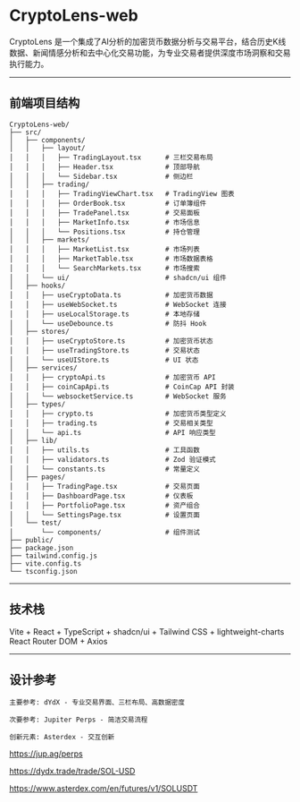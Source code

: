 # CryptoLens-web

CryptoLens 是一个集成了AI分析的加密货币数据分析与交易平台，结合历史K线数据、新闻情感分析和去中心化交易功能，为专业交易者提供深度市场洞察和交易执行能力。

---

## 前端项目结构

``` 
CryptoLens-web/
├── src/
│   ├── components/
│   │   ├── layout/
│   │   │   ├── TradingLayout.tsx      # 三栏交易布局
│   │   │   ├── Header.tsx             # 顶部导航
│   │   │   └── Sidebar.tsx            # 侧边栏
│   │   ├── trading/
│   │   │   ├── TradingViewChart.tsx   # TradingView 图表
│   │   │   ├── OrderBook.tsx          # 订单簿组件
│   │   │   ├── TradePanel.tsx         # 交易面板
│   │   │   ├── MarketInfo.tsx         # 市场信息
│   │   │   └── Positions.tsx          # 持仓管理
│   │   ├── markets/
│   │   │   ├── MarketList.tsx         # 市场列表
│   │   │   ├── MarketTable.tsx        # 市场数据表格
│   │   │   └── SearchMarkets.tsx      # 市场搜索
│   │   └── ui/                        # shadcn/ui 组件
│   ├── hooks/
│   │   ├── useCryptoData.ts           # 加密货币数据
│   │   ├── useWebSocket.ts            # WebSocket 连接
│   │   ├── useLocalStorage.ts         # 本地存储
│   │   └── useDebounce.ts             # 防抖 Hook
│   ├── stores/
│   │   ├── useCryptoStore.ts          # 加密货币状态
│   │   ├── useTradingStore.ts         # 交易状态
│   │   └── useUIStore.ts              # UI 状态
│   ├── services/
│   │   ├── cryptoApi.ts               # 加密货币 API
│   │   ├── coinCapApi.ts              # CoinCap API 封装
│   │   └── websocketService.ts        # WebSocket 服务
│   ├── types/
│   │   ├── crypto.ts                  # 加密货币类型定义
│   │   ├── trading.ts                 # 交易相关类型
│   │   └── api.ts                     # API 响应类型
│   ├── lib/
│   │   ├── utils.ts                   # 工具函数
│   │   ├── validators.ts              # Zod 验证模式
│   │   └── constants.ts               # 常量定义
│   ├── pages/
│   │   ├── TradingPage.tsx            # 交易页面
│   │   ├── DashboardPage.tsx          # 仪表板
│   │   ├── PortfolioPage.tsx          # 资产组合
│   │   └── SettingsPage.tsx           # 设置页面
│   └── test/
│       └── components/                # 组件测试
├── public/
├── package.json
├── tailwind.config.js
├── vite.config.ts
└── tsconfig.json
```

---

## 技术栈

Vite + React + TypeScript + shadcn/ui + Tailwind CSS + lightweight-charts
React Router DOM + Axios

---

## 设计参考

    主要参考: dYdX - 专业交易界面、三栏布局、高数据密度

    次要参考: Jupiter Perps - 简洁交易流程

    创新元素: Asterdex - 交互创新

https://jup.ag/perps

https://dydx.trade/trade/SOL-USD

https://www.asterdex.com/en/futures/v1/SOLUSDT

